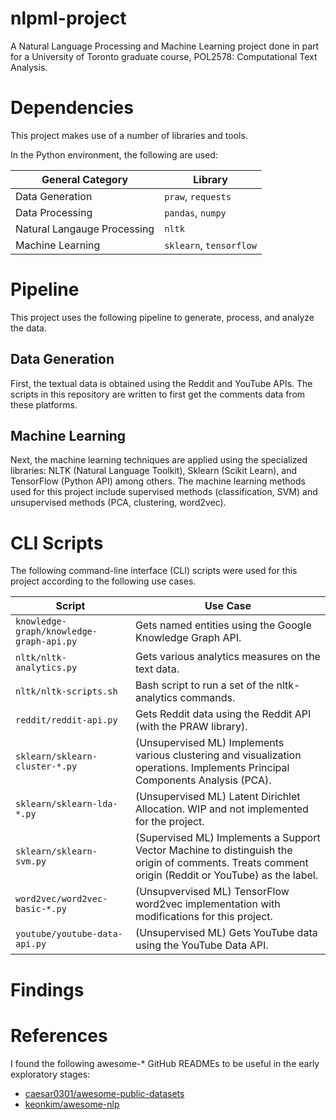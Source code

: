 # nlpml-project

A Natural Language Processing and Machine Learning project done in part for a University of Toronto graduate course, POL2578: Computational Text Analysis.

# Dependencies

This project makes use of a number of libraries and tools.

In the Python environment, the following are used:

General Category | Library
--- | ---
Data Generation | `praw`, `requests`
Data Processing | `pandas`, `numpy`
Natural Langauge Processing | `nltk`
Machine Learning | `sklearn`, `tensorflow`


# Pipeline

This project uses the following pipeline to generate, process, and analyze the data.

## Data Generation

First, the textual data is obtained using the Reddit and YouTube APIs.
The scripts in this repository are written to first get the comments data from these platforms.

## Machine Learning

Next, the machine learning techniques are applied using the specialized libraries: NLTK (Natural Language Toolkit), Sklearn (Scikit Learn), and TensorFlow (Python API) among others.
The machine learning methods used for this project include supervised methods (classification, SVM) and unsupervised methods (PCA, clustering, word2vec).

# CLI Scripts

The following command-line interface (CLI) scripts were used for this project according to the following use cases.

Script | Use Case
--- | ---
`knowledge-graph/knowledge-graph-api.py` | Gets named entities using the Google Knowledge Graph API.
`nltk/nltk-analytics.py` | Gets various analytics measures on the text data.
`nltk/nltk-scripts.sh` | Bash script to run a set of the nltk-analytics commands.
`reddit/reddit-api.py` | Gets Reddit data using the Reddit API (with the PRAW library).
`sklearn/sklearn-cluster-*.py` | (Unsupervised ML) Implements various clustering and visualization operations. Implements Principal Components Analysis (PCA).
`sklearn/sklearn-lda-*.py` | (Unsupervised ML) Latent Dirichlet Allocation. WIP and not implemented for the project.
`sklearn/sklearn-svm.py` | (Supervised ML) Implements a Support Vector Machine to distinguish the origin of comments. Treats comment origin (Reddit or YouTube) as the label.
`word2vec/word2vec-basic-*.py` | (Unsupvervised ML) TensorFlow word2vec implementation with modifications for this project.
`youtube/youtube-data-api.py` | (Unsupervised ML) Gets YouTube data using the YouTube Data API.

# Findings





# References

I found the following awesome-* GitHub READMEs to be useful in the early exploratory stages:

- [caesar0301/awesome-public-datasets](https://github.com/caesar0301/awesome-public-datasets)
- [keonkim/awesome-nlp](https://github.com/keonkim/awesome-nlp)

